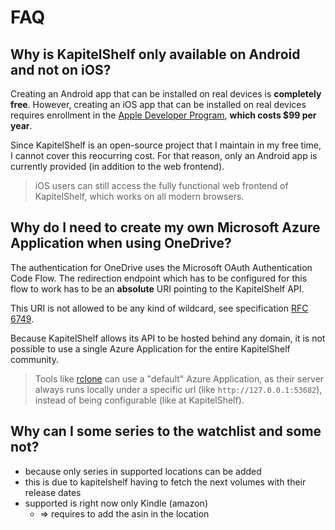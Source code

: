 # FAQ

## Why is KapitelShelf only available on Android and not on iOS?

Creating an Android app that can be installed on real devices is **completely free**. However, creating an iOS app that can be installed on real devices requires enrollment in the [Apple Developer Program](https://developer.apple.com/programs/), **which costs $99 per year**.

Since KapitelShelf is an open-source project that I maintain in my free time, I cannot cover this reocurring cost. For that reason, only an Android app is currently provided (in addition to the web frontend).

> iOS users can still access the fully functional web frontend of KapitelShelf, which works on all modern browsers.

## Why do I need to create my own Microsoft Azure Application when using OneDrive?

The authentication for OneDrive uses the Microsoft OAuth Authentication Code Flow. The redirection endpoint which has to be configured for this flow to work has to be an **absolute** URI pointing to the KapitelShelf API.

This URI is not allowed to be any kind of wildcard, see specification [RFC 6749](https://datatracker.ietf.org/doc/html/rfc6749#section-3.1.2).

Because KapitelShelf allows its API to be hosted behind any domain, it is not possible to use a single Azure Application for the entire KapitelShelf community.

> Tools like [rclone](https://rclone.org/) can use a "default" Azure Application, as their server always runs locally under a specific url (like `http://127.0.0.1:53682`), instead of being configurable (like at KapitelShelf).

## Why can I some series to the watchlist and some not?

- because only series in supported locations can be added
- this is due to kapitelshelf having to fetch the next volumes with their release dates
- supported is right now only Kindle (amazon)
  - => requires to add the asin in the location
